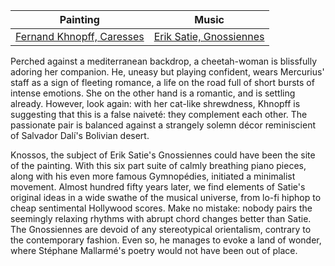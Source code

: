 
Painting | Music
-------- | -----
[Fernand Khnopff, Caresses](https://www.fine-arts-museum.be/nl/de-collectie/fernand-khnopff-liefkozingen) | [Erik Satie, Gnossiennes](https://open.spotify.com/album/1cLRjf5m6cTcqaFljda0r1?si=qnIiGdNzRK-FF-zZA93Nhw)

Perched against a mediterranean backdrop, a cheetah-woman is blissfully adoring her companion. He, uneasy but playing confident, wears Mercurius' staff as a sign of fleeting romance, a life on the road full of short bursts of intense emotions. She on the other hand is a romantic, and is settling already. However, look again: with her cat-like shrewdness, Khnopff is suggesting that this is a false naivet&eacute;: they complement each other. The passionate pair is balanced against a strangely solemn d&eacute;cor reminiscient of Salvador Dal&iacute;'s Bolivian desert. 

Knossos, the subject of Erik Satie's Gnossiennes could have been the site of the painting. With this six part suite of calmly breathing piano pieces, along with his even more famous Gymnop&eacute;dies, initiated a minimalist movement. Almost hundred fifty years later, we find elements of Satie's original ideas in a wide swathe of the musical universe, from lo-fi hiphop to cheap sentimental Hollywood scores. Make no mistake: nobody pairs the seemingly relaxing rhythms with abrupt chord changes better than Satie. The Gnossiennes are devoid of any stereotypical orientalism, contrary to the contemporary fashion. Even so, he manages to evoke a land of wonder, where St&eacute;phane Mallarm&eacute;'s poetry would not have been out of place.
